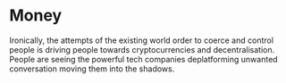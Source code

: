 # Money
Ironically, the attempts of the existing world order to coerce and control people is driving people towards cryptocurrencies and decentralisation.  People are seeing the powerful tech companies deplatforming unwanted conversation moving them into the shadows.